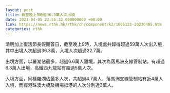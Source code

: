 ```yaml
---
layout: post
title: 截至晚上9時逾36.3萬人次出境
date: 2023-04-05 22:55:32.000000000 +08:00
link: https://news.rthk.hk/rthk/ch/component/k2/1695123-20230405.htm
categories: rthk
---
```


清明加上復活節長假期首日，截至晚上9時，入境處共錄得超過59萬人次出入境，其中出境人次超過36.3萬，入境人次超過22.7萬。

出境方面，以羅湖佔最多，超過6.6萬人離境，其次為落馬洲支線管制站，有超過6.3萬人出境，高鐵西九龍站有超過5萬人次。

入境方面，同樣羅湖佔最多人次，共超過4.7萬人，落馬洲支線管制站有近4萬人入境，而經港珠澳大橋及機場抵港的人次分別近3萬人。
